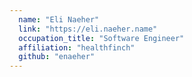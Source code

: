 ```yaml
---
  name: "Eli Naeher"
  link: "https://eli.naeher.name"
  occupation_title: "Software Engineer"
  affiliation: "healthfinch"
  github: "enaeher"
---
```

